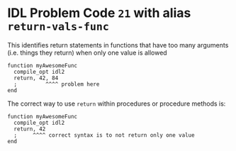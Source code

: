 # IDL Problem Code `21` with alias `return-vals-func`

<!--@include: ./severity/execution_error.md-->

This identifies return statements in functions that have too many arguments (i.e. things they return) when only one value is allowed

```idl
function myAwesomeFunc
  compile_opt idl2
  return, 42, 84
  ;         ^^^^ problem here
end
```

The correct way to use `return` within procedures or procedure methods is:

```idl
function myAwesomeFunc
  compile_opt idl2
  return, 42
  ;     ^^^^ correct syntax is to not return only one value
end
```
